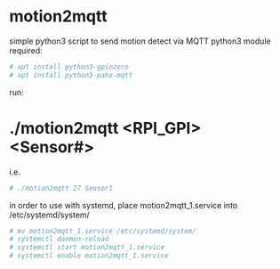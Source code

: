# motion2mqtt
simple python3 script to send motion detect via MQTT
python3 module required:
```bash
# apt install python3-gpiozero
# apt install python3-paho-mqtt
```
run:
# ./motion2mqtt <RPI_GPI> <Sensor#>
i.e.
```bash
# ./motion2mqtt 27 Sensor1
```
in order to use with systemd, place motion2mqtt_1.service into /etc/systemd/system/
```bash
# mv motion2mqtt_1.service /etc/systemd/system/
# systemctl daemon-reload
# systemctl start motion2mqtt_1.service
# systemctl enable motion2mqtt_1.service
```
